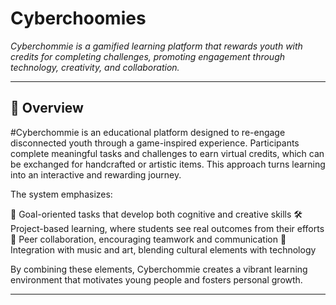 # Cyberchoomies

_Cyberchommie is a gamified learning platform that rewards youth with credits for completing challenges, promoting engagement through technology, creativity, and collaboration._

---

## 🧭 Overview

#Cyberchommie is an educational platform designed to re-engage disconnected youth through a game-inspired experience. Participants complete meaningful tasks and challenges to earn virtual credits, which can be exchanged for handcrafted or artistic items. This approach turns learning into an interactive and rewarding journey.

The system emphasizes:

🎯 Goal-oriented tasks that develop both cognitive and creative skills
🛠️ Project-based learning, where students see real outcomes from their efforts
🤝 Peer collaboration, encouraging teamwork and communication
🎵 Integration with music and art, blending cultural elements with technology

By combining these elements, Cyberchommie creates a vibrant learning environment that motivates young people and fosters personal growth.

---

